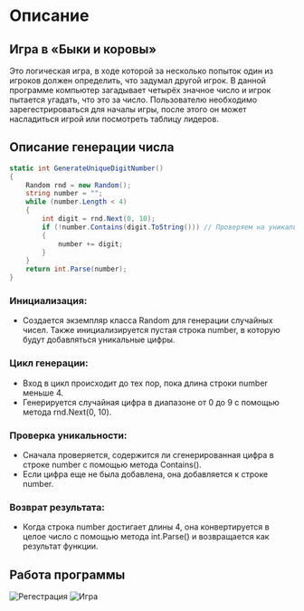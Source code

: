 # Описание
## Игра в «Быки и коровы»
Это логическая игра, в ходе которой за несколько попыток один из игроков должен определить, что задумал другой игрок. В данной программе компьютер загадывает четырёх значное число и игрок пытается угадать, что это за число. Пользователю необходимо зарегестрироваться для началы игры, после этого он может насладиться игрой или посмотреть таблицу лидеров. 
## Описание генерации числа

```csharp
static int GenerateUniqueDigitNumber()
{
    Random rnd = new Random();
    string number = "";
    while (number.Length < 4)
    {
        int digit = rnd.Next(0, 10);
        if (!number.Contains(digit.ToString())) // Проверяем на уникальность
        {
            number += digit;
        }
    }
    return int.Parse(number);
}
````
### Инициализация:
* Создается экземпляр класса Random для генерации случайных чисел. Также инициализируется пустая строка number, в которую будут добавляться уникальные цифры.
### Цикл генерации:
* Вход в цикл происходит до тех пор, пока длина строки number меньше 4.
* Генерируется случайная цифра в диапазоне от 0 до 9 с помощью метода rnd.Next(0, 10).
### Проверка уникальности:
* Сначала проверяется, содержится ли сгенерированная цифра в строке number с помощью метода Contains().
* Если цифра еще не была добавлена, она добавляется к строке number.
### Возврат результата:
* Когда строка number достигает длины 4, она конвертируется в целое число с помощью метода int.Parse() и возвращается как результат функции.
## Работа программы
![Регестрация](https://github.com/user-attachments/assets/2959a895-30c1-49a4-a5e1-7fbea24236ff)
![Игра](https://github.com/user-attachments/assets/45e976af-d63c-416f-9af8-09721c5678f7)
